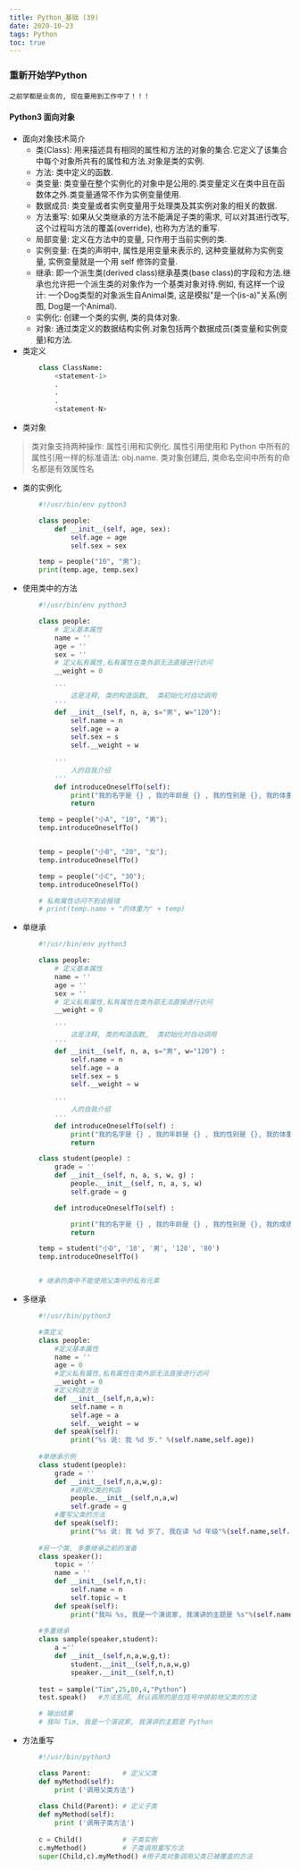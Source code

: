 ```yaml
---
title: Python_基础 (39)
date: 2020-10-23
tags: Python
toc: true
---
```


### 重新开始学Python
    之前学都是业务的, 现在要用到工作中了！！！

<!-- more -->

#### Python3 面向对象
- 面向对象技术简介
    * 类(Class): 用来描述具有相同的属性和方法的对象的集合.它定义了该集合中每个对象所共有的属性和方法.对象是类的实例.
    * 方法: 类中定义的函数.
    * 类变量: 类变量在整个实例化的对象中是公用的.类变量定义在类中且在函数体之外.类变量通常不作为实例变量使用.
    * 数据成员: 类变量或者实例变量用于处理类及其实例对象的相关的数据.
    * 方法重写: 如果从父类继承的方法不能满足子类的需求, 可以对其进行改写, 这个过程叫方法的覆盖(override), 也称为方法的重写.
    * 局部变量: 定义在方法中的变量, 只作用于当前实例的类.
    * 实例变量: 在类的声明中, 属性是用变量来表示的, 这种变量就称为实例变量, 实例变量就是一个用 self 修饰的变量.
    * 继承: 即一个派生类(derived class)继承基类(base class)的字段和方法.继承也允许把一个派生类的对象作为一个基类对象对待.例如, 有这样一个设计: 一个Dog类型的对象派生自Animal类, 这是模拟"是一个(is-a)"关系(例图, Dog是一个Animal).
    * 实例化: 创建一个类的实例, 类的具体对象.
    * 对象: 通过类定义的数据结构实例.对象包括两个数据成员(类变量和实例变量)和方法.
- 类定义
    ```python
        class ClassName:
            <statement-1>
            .
            .
            .
            <statement-N>
    ```
- 类对象
> 类对象支持两种操作: 属性引用和实例化.
属性引用使用和 Python 中所有的属性引用一样的标准语法: obj.name.
类对象创建后, 类命名空间中所有的命名都是有效属性名
- 类的实例化
    ```python
        #!/usr/bin/env python3
 
        class people:
            def __init__(self, age, sex):
                self.age = age
                self.sex = sex

        temp = people("10", "男");
        print(temp.age, temp.sex)
    ```
- 使用类中的方法
    ```python
        #!/usr/bin/env python3
 
        class people:
            # 定义基本属性
            name = ''
            age = ''
            sex = ''
            # 定义私有属性,私有属性在类外部无法直接进行访问
            __weight = 0

            '''
                这是注释, 类的构造函数,  类初始化时自动调用
            '''
            def __init__(self, n, a, s="男", w="120"):
                self.name = n
                self.age = a
                self.sex = s
                self.__weight = w
            
            '''
                人的自我介绍
            '''
            def introduceOneselfTo(self):
                print("我的名字是 {} , 我的年龄是 {} , 我的性别是 {}, 我的体重是{}".format(self.name, self.age, self.sex, self.__weight))
                return

        temp = people("小A", "10", "男");
        temp.introduceOneselfTo()


        temp = people("小B", "20", "女");
        temp.introduceOneselfTo()

        temp = people("小C", "30");
        temp.introduceOneselfTo()

        # 私有属性访问不到会报错
        # print(temp.name + "的体重为" + temp)
    ```
- 单继承
    ```python
        #!/usr/bin/env python3
 
        class people:
            # 定义基本属性
            name = ''
            age = ''
            sex = ''
            # 定义私有属性,私有属性在类外部无法直接进行访问
            __weight = 0

            '''
                这是注释, 类的构造函数,  类初始化时自动调用
            '''
            def __init__(self, n, a, s="男", w="120") :
                self.name = n
                self.age = a
                self.sex = s
                self.__weight = w
            
            '''
                人的自我介绍
            '''
            def introduceOneselfTo(self) :
                print("我的名字是 {} , 我的年龄是 {} , 我的性别是 {}, 我的体重是{}".format(self.name, self.age, self.sex, self.__weight))
                return

        class student(people) :
            grade = ''
            def __init__(self, n, a, s, w, g) :
                people.__init__(self, n, a, s, w)
                self.grade = g

            def introduceOneselfTo(self) :

                print("我的名字是 {} , 我的年龄是 {} , 我的性别是 {}, 我的成绩是{}".format(self.name, self.age, self.sex, self.grade))
                return

        temp = student("小D", '18', '男', '120', '80')
        temp.introduceOneselfTo()


        # 继承的类中不能使用父类中的私有元素
    ```
- 多继承
    ```python
        #!/usr/bin/python3
 
        #类定义
        class people:
            #定义基本属性
            name = ''
            age = 0
            #定义私有属性,私有属性在类外部无法直接进行访问
            __weight = 0
            #定义构造方法
            def __init__(self,n,a,w):
                self.name = n
                self.age = a
                self.__weight = w
            def speak(self):
                print("%s 说: 我 %d 岁." %(self.name,self.age))
        
        #单继承示例
        class student(people):
            grade = ''
            def __init__(self,n,a,w,g):
                #调用父类的构函
                people.__init__(self,n,a,w)
                self.grade = g
            #覆写父类的方法
            def speak(self):
                print("%s 说: 我 %d 岁了, 我在读 %d 年级"%(self.name,self.age,self.grade))
        
        #另一个类, 多重继承之前的准备
        class speaker():
            topic = ''
            name = ''
            def __init__(self,n,t):
                self.name = n
                self.topic = t
            def speak(self):
                print("我叫 %s, 我是一个演说家, 我演讲的主题是 %s"%(self.name,self.topic))
        
        #多重继承
        class sample(speaker,student):
            a =''
            def __init__(self,n,a,w,g,t):
                student.__init__(self,n,a,w,g)
                speaker.__init__(self,n,t)
        
        test = sample("Tim",25,80,4,"Python")
        test.speak()   #方法名同, 默认调用的是在括号中排前地父类的方法

        # 输出结果
        # 我叫 Tim, 我是一个演说家, 我演讲的主题是 Python
    ```
- 方法重写
    ```python
        #!/usr/bin/python3
 
        class Parent:        # 定义父类
        def myMethod(self):
            print ('调用父类方法')
        
        class Child(Parent): # 定义子类
        def myMethod(self):
            print ('调用子类方法')
        
        c = Child()          # 子类实例
        c.myMethod()         # 子类调用重写方法
        super(Child,c).myMethod() #用子类对象调用父类已被覆盖的方法
    ```




